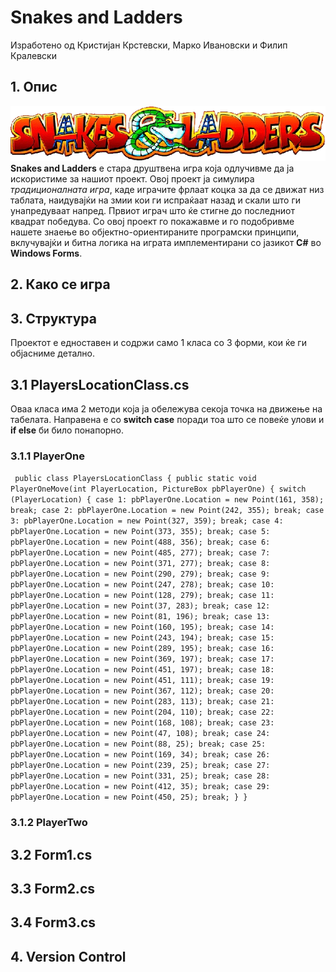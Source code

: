 # Snakes and Ladders
Изработено од Кристијан Крстевски, Марко Ивановски и Филип Кралевски
## 1. Опис
![Alt text](https://github.com/KFilip123/Snake-Ladder/blob/master/Snake%20Ladder/Resources/title-removebg-preview.png)
<br>
<b>Snakes and Ladders</b> е стара друштвена игра која одлучивме да ја искористиме за нашиот проект. Овој проект ја симулира <i>традиционалната игра</i>, каде играчите фрлаат коцка за да се движат низ таблата, наидувајќи на змии кои ги испраќаат назад и скали што ги унапредуваат напред. Првиот играч што ќе стигне до последниот квадрат победува. Со овој проект го покажавме и го подобривме нашeте знаење во објектно-ориентираните програмски принципи, вклучувајќи и битна логика на играта имплементирани со јазикот <b>C#</b> во <b>Windows Forms</b>.
## 2. Како се игра

## 3. Структура 
Проектот е едноставен и содржи само 1 класа со 3 форми, кои ќе ги објасниме детално.
## 3.1 PlayersLocationClass.cs
Оваа класа има 2 методи која ја обележува секоја точка на движење на табелата. Направена е со <b>switch case</b> поради тоа што се повеќе улови и <b>if else</b> би било понапорно.
### 3.1.1 PlayerOne
` public class PlayersLocationClass
    {
        public static void PlayerOneMove(int PlayerLocation, PictureBox pbPlayerOne)
        {
            switch (PlayerLocation)
            {
                case 1:
                    pbPlayerOne.Location = new Point(161, 358);
                    break;
                case 2:
                    pbPlayerOne.Location = new Point(242, 355);
                    break;
                case 3:
                    pbPlayerOne.Location = new Point(327, 359);
                    break;
                case 4:
                    pbPlayerOne.Location = new Point(373, 355);
                    break;
                case 5:
                    pbPlayerOne.Location = new Point(488, 356);
                    break;
                case 6:
                    pbPlayerOne.Location = new Point(485, 277);
                    break;
                case 7:
                    pbPlayerOne.Location = new Point(371, 277);
                    break;
                case 8:
                    pbPlayerOne.Location = new Point(290, 279);
                    break;
                case 9:
                    pbPlayerOne.Location = new Point(247, 278);
                    break;
                case 10:
                    pbPlayerOne.Location = new Point(128, 279);
                    break;
                case 11:
                    pbPlayerOne.Location = new Point(37, 283);
                    break;
                case 12:
                    pbPlayerOne.Location = new Point(81, 196);
                    break;
                case 13:
                    pbPlayerOne.Location = new Point(160, 195);
                    break;
                case 14:
                    pbPlayerOne.Location = new Point(243, 194);
                    break;
                case 15:
                    pbPlayerOne.Location = new Point(289, 195);
                    break;
                case 16:
                    pbPlayerOne.Location = new Point(369, 197);
                    break;
                case 17:
                    pbPlayerOne.Location = new Point(451, 197);
                    break;
                case 18:
                    pbPlayerOne.Location = new Point(451, 111);
                    break;
                case 19:
                    pbPlayerOne.Location = new Point(367, 112);
                    break;
                case 20:
                    pbPlayerOne.Location = new Point(283, 113);
                    break;
                case 21:
                    pbPlayerOne.Location = new Point(204, 110);
                    break;
                case 22:
                    pbPlayerOne.Location = new Point(168, 108);
                    break;
                case 23:
                    pbPlayerOne.Location = new Point(47, 108);
                    break;
                case 24:
                    pbPlayerOne.Location = new Point(88, 25);
                    break;
                case 25:
                    pbPlayerOne.Location = new Point(169, 34);
                    break;
                case 26:
                    pbPlayerOne.Location = new Point(239, 25);
                    break;
                case 27:
                    pbPlayerOne.Location = new Point(331, 25);
                    break;
                case 28:
                    pbPlayerOne.Location = new Point(412, 35);
                    break;
                case 29:
                    pbPlayerOne.Location = new Point(450, 25);
                    break;
            }
        }`
### 3.1.2 PlayerTwo

## 3.2 Form1.cs

## 3.3 Form2.cs

## 3.4 Form3.cs

## 4. Version Control
